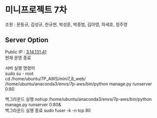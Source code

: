 # 미니프로젝트 7차
조원 : 문동규, 김성규, 한규현, 박성훈, 박종범, 김아영, 하세호, 정주영

## Server Option
Public IP : [3.14.131.41](http://3.14.131.41/)   
현재 운영 종료

서버 실행 명령어   
sudo su - root   
cd /home/ubuntu/7P_AWS/mini7_8_web/   
/home/ubuntu/anaconda3/envs/7p-aws/bin/python manage.py runserver 0:80

백그라운드 실행
nohup /home/ubuntu/anaconda3/envs/7p-aws/bin/python manage.py runserver 0:80&   
백그라운드 실행 종료
sudo fuser -k -n tcp 80
